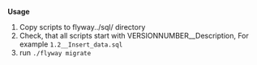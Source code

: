 **Usage**
1. Copy scripts to flyway../sql/ directory
2. Check, that all scripts start with VERSIONNUMBER__Description, For example `1.2__Insert_data.sql`
3. run `./flyway migrate`